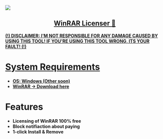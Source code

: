 <p algin="center">
  <a href="https://github.com/InvalidPandaa/winrar-licenser"><img src="https://upload.invalidpanda.dev/r/winrar-licenser.png" />
</p>
  
  <h2> <div align="center"><b> WinRAR Licenser 🔑 </b></div> </h2>


**(!) DISCLAIMER: I'M NOT RESPONSIBLE FOR ANY DAMAGE CAUSED BY USING THIS TOOL! IF YOU'RE USING THIS TOOL WRONG, ITS YOUR FAULT! (!)** 

<h1>System Requirements</h1>

- <strong>OS: Windows (Other soon)</strong>
- <strong>WinRAR -> Download [here](https://winrar.de/downld.php)</strong>


<h1>Features</h1>

- <strong>Licensing of WinRAR 100% free</strong>
- <strong>Block notifiaction about paying</strong>
- <strong> 1-click Install & Remove


